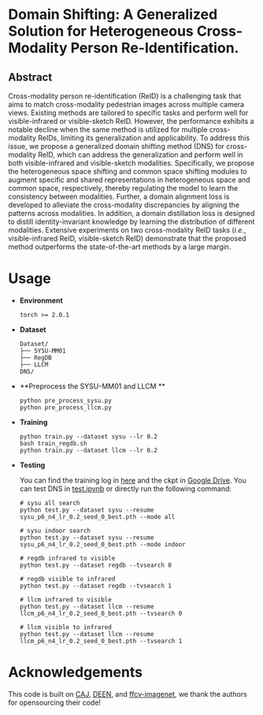 # Domain Shifting: A Generalized Solution for Heterogeneous Cross-Modality Person Re-Identification.
## Abstract

Cross-modality person re-identification (ReID) is a challenging task that aims to match cross-modality pedestrian images across multiple camera views. Existing methods are tailored to specific tasks and perform well for visible-infrared or visible-sketch ReID. However, the performance exhibits a notable decline when the same method is utilized for multiple cross-modality ReIDs, limiting its generalization and applicability. To address this issue, we propose a generalized domain shifting method (DNS) for cross-modality ReID, which can address the generalization and perform well in both visible-infrared and visible-sketch modalities. Specifically, we propose the heterogeneous space shifting and common space shifting modules to augment specific and shared representations in heterogeneous space and common space, respectively, thereby regulating the model to learn the consistency between modalities. Further, a domain alignment loss is developed to alleviate the cross-modality discrepancies by aligning the patterns across modalities. In addition, a domain distillation loss is designed to distill identity-invariant knowledge by learning the distribution of different modalities. Extensive experiments on two cross-modality ReID tasks (*i.e.*, visible-infrared ReID, visible-sketch ReID) demonstrate that the proposed method outperforms the state-of-the-art methods by a large margin.

# Usage

* **Environment**

  ```
  torch >= 2.0.1
  ```

* **Dataset**

  ```
  Dataset/
  ├── SYSU-MM01
  ├── RegDB
  ├── LLCM
  DNS/
  ```

* **Preprocess the SYSU-MM01 and LLCM **

  ```
  python pre_process_sysu.py
  python pre_process_llcm.py
  ```

* **Training**

  ```
  python train.py --dataset sysu --lr 0.2
  bash train_regdb.sh
  python train.py --dataset llcm --lr 0.2 
  ```

* **Testing**

  You can find the training log in [here](./log/) and the ckpt in [Google Drive](https://drive.google.com/file/d/18zdq4Ohit84h7khsnLq7MWUoMRQfajp6/view?usp=drive_link).  You can test DNS in [test.ipynb](./test.ipynb) or directly run the following command:

  ```
  # sysu all search
  python test.py --dataset sysu --resume sysu_p6_n4_lr_0.2_seed_0_best.pth --mode all
  
  # sysu indoor search
  python test.py --dataset sysu --resume sysu_p6_n4_lr_0.2_seed_0_best.pth --mode indoor
  
  # regdb infrared to visible
  python test.py --dataset regdb --tvsearch 0
  
  # regdb visible to infrared
  python test.py --dataset regdb --tvsearch 1
  
  # llcm infrared to visible
  python test.py --dataset llcm --resume llcm_p6_n4_lr_0.2_seed_0_best.pth --tvsearch 0
  
  # llcm visible to infrared
  python test.py --dataset llcm --resume llcm_p6_n4_lr_0.2_seed_0_best.pth --tvsearch 1
  ```

# Acknowledgements

This code is built on [CAJ](https://github.com/mangye16/Cross-Modal-Re-ID-baseline/tree/master/ICCV21_CAJ), [DEEN](https://github.com/ZYK100/LLCM), and [ffcv-imagenet](https://github.com/libffcv/ffcv-imagenet), we thank the authors for opensourcing their code!
